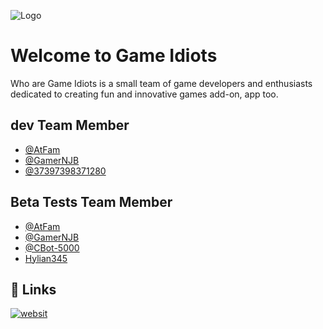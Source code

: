 
![Logo](https://avatars.githubusercontent.com/u/173645642?s=200&v=4)


# Welcome to Game Idiots

Who are Game Idiots is a small team of game developers and enthusiasts dedicated to creating fun and innovative games add-on, app too.


## dev Team Member

- [@AtFam](https://github.com/atfam)
- [@GamerNJB](https://github.com/GamerNJB)
- [@37397398371280](https://github.com/37397398371280)

## Beta Tests Team Member

- [@AtFam](https://github.com/atfam)
- [@GamerNJB](https://github.com/GamerNJB)
- [@CBot-5000](https://github.com/CBot-5000)
- [Hylian345](https://github.com/Hylian345)

## 🔗 Links

[![websit](https://img.icons8.com/ios/100/internet-browser--v1.png)](https://game-idiots.github.io/website/)
